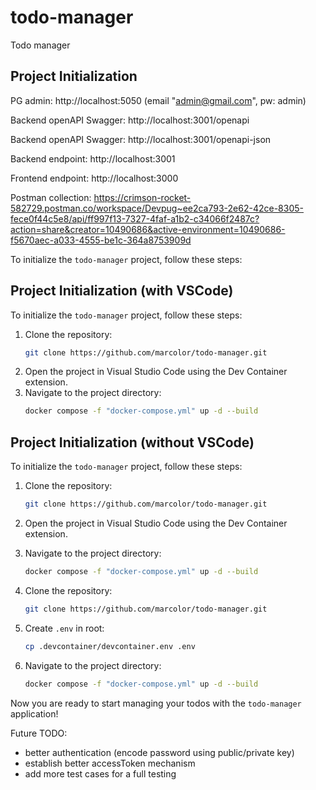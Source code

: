 # todo-manager
Todo manager
## Project Initialization

PG admin: http://localhost:5050 (email "admin@gmail.com", pw: admin)

Backend openAPI Swagger: http://localhost:3001/openapi

Backend openAPI Swagger: http://localhost:3001/openapi-json

Backend endpoint: http://localhost:3001

Frontend endpoint: http://localhost:3000

Postman collection: https://crimson-rocket-582729.postman.co/workspace/Devpug~ee2ca793-2e62-42ce-8305-fece0f44c5e8/api/ff997f13-7327-4faf-a1b2-c34066f2487c?action=share&creator=10490686&active-environment=10490686-f5670aec-a033-4555-be1c-364a8753909d

To initialize the `todo-manager` project, follow these steps:
## Project Initialization (with VSCode)
To initialize the `todo-manager` project, follow these steps:
1. Clone the repository:
    ```bash
    git clone https://github.com/marcolor/todo-manager.git
    ```
2. Open the project in Visual Studio Code using the Dev Container extension.
3. Navigate to the project directory:
    ```bash
    docker compose -f "docker-compose.yml" up -d --build
    ```

## Project Initialization (without VSCode)
To initialize the `todo-manager` project, follow these steps:
1. Clone the repository:
    ```bash
    git clone https://github.com/marcolor/todo-manager.git
    ```
2. Open the project in Visual Studio Code using the Dev Container extension.
3. Navigate to the project directory:
    ```bash
    docker compose -f "docker-compose.yml" up -d --build
    ```


1. Clone the repository:
    ```bash
    git clone https://github.com/marcolor/todo-manager.git
    ```

2. Create `.env` in root:
    ```bash
    cp .devcontainer/devcontainer.env .env
    ```

3. Navigate to the project directory:
    ```bash
    docker compose -f "docker-compose.yml" up -d --build
    ```

Now you are ready to start managing your todos with the `todo-manager` application!


Future TODO:
- better authentication (encode password using public/private key)
- establish better accessToken mechanism
- add more test cases for a full testing
